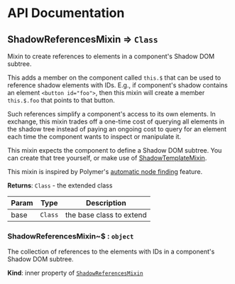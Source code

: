 # API Documentation
<a name="module_ShadowReferencesMixin"></a>

## ShadowReferencesMixin ⇒ <code>Class</code>
Mixin to create references to elements in a component's Shadow DOM subtree.

This adds a member on the component called `this.$` that can be used to
reference shadow elements with IDs. E.g., if component's shadow contains an
element `<button id="foo">`, then this mixin will create a member
`this.$.foo` that points to that button.

Such references simplify a component's access to its own elements. In
exchange, this mixin trades off a one-time cost of querying all elements in
the shadow tree instead of paying an ongoing cost to query for an element
each time the component wants to inspect or manipulate it.

This mixin expects the component to define a Shadow DOM subtree. You can
create that tree yourself, or make use of
[ShadowTemplateMixin](ShadowTemplateMixin.md).

This mixin is inspired by Polymer's [automatic
node finding](https://www.polymer-project.org/1.0/docs/devguide/local-dom.html#node-finding)
feature.

**Returns**: <code>Class</code> - the extended class  

| Param | Type | Description |
| --- | --- | --- |
| base | <code>Class</code> | the base class to extend |

<a name="module_ShadowReferencesMixin..$"></a>

### ShadowReferencesMixin~$ : <code>object</code>
The collection of references to the elements with IDs in a component's
Shadow DOM subtree.

  **Kind**: inner property of <code>[ShadowReferencesMixin](#module_ShadowReferencesMixin)</code>

